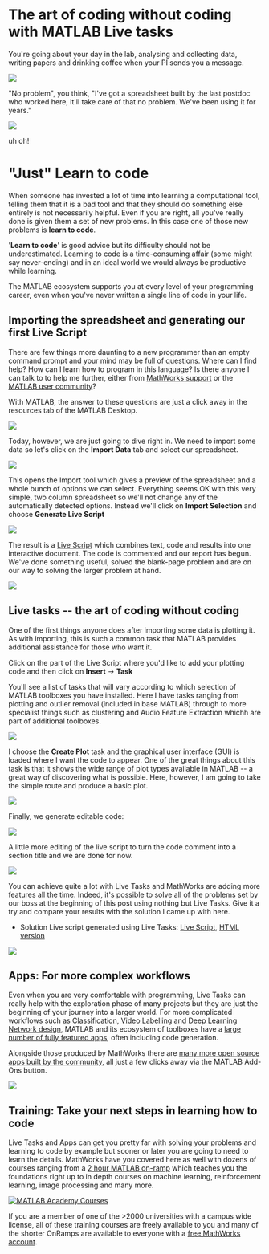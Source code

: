 # The art of coding without coding with MATLAB Live tasks

You're going about your day in the lab, analysing and collecting data, writing papers and drinking coffee when your PI sends you a message.

![](./yourtask.png)

"No problem", you think, "I've got a spreadsheet built by the last postdoc who worked here, it'll take care of that no problem. We've been using it for years."

![](./task_rules.PNG)

uh oh!

# "Just" Learn to code

When someone has invested a lot of time into learning a computational tool, telling them that it is a bad tool and that they should do something else entirely is not necessarily helpful.  Even if you are right, all you've really done is given them a set of new problems.  In this case one of those new problems is **learn to code**.  

'**Learn to code**' is good advice but its difficulty should not be underestimated.  Learning to code is a time-consuming affair (some might say never-ending) and in an ideal world we would always be productive while learning.  

The MATLAB ecosystem supports you at every level of your programming career, even when you've never written a single line of code in your life. 

## Importing the spreadsheet and generating our first Live Script

There are few things more daunting to a new programmer than an empty command prompt and your mind may be full of questions.  Where can I find help?  How can I learn how to program in this language?  Is there anyone I can talk to to help me further, either from [MathWorks support](https://uk.mathworks.com/support.html) or the [MATLAB user community](https://uk.mathworks.com/matlabcentral/answers/index)?  

With MATLAB, the answer to these questions are just a click away in the resources tab of the MATLAB Desktop.

![](./resources.PNG)

Today, however, we are just going to dive right in.  We need to import some data so let's click on the **Import Data** tab and select our spreadsheet.

![](./desktop.png)

This opens the Import tool which gives a preview of the spreadsheet and a whole bunch of options we can select.  Everything seems OK with this very simple, two column spreadsheet so we'll not change any of the automatically detected options.  Instead we'll click on **Import Selection** and choose **Generate Live Script**

![](./livescript_select.gif)

The result is a [Live Script](https://uk.mathworks.com/help/matlab/live-scripts-and-functions.html) which combines text, code and results into one interactive document.  The code is commented and our report has begun.  We've done something useful, solved the blank-page problem and are on our way to solving the larger problem at hand.

![](./live_script.PNG)

## Live tasks -- the art of coding without coding

One of the first things anyone does after importing some data is plotting it.  As with importing, this is such a common task that MATLAB provides additional assistance for those who want it.

Click on the part of the Live Script where you'd like to add your plotting code and then click on **Insert** -> **Task**

You'll see a list of tasks that will vary according to which selection of MATLAB toolboxes you have installed.  Here I have tasks ranging from plotting and outlier removal (included in base MATLAB) through to more specialist things such as clustering and Audio Feature Extraction whichh are part of additional toolboxes. 

![](./plot_task.gif)

I choose the **Create Plot** task and the graphical user interface (GUI) is loaded where I want the code to appear.  One of the great things about this task is that it shows the wide range of plot types available in MATLAB -- a great way of discovering what is possible.  Here, however, I am going to take the simple route and produce a basic plot.

![](./create_plot.gif)

Finally, we generate editable code:

![](./code_generate.gif)

A little more editing of the live script to turn the code comment into a section title and we are done for now.

![](./final_plot.PNG)

You can achieve quite a lot with Live Tasks and MathWorks are adding more features all the time.  Indeed, it's possible to solve all of the problems set by our boss at the beginning of this post using nothing but Live Tasks.  Give it a try and compare your results with the solution I came up with here.

* Solution Live script generated using Live Tasks: [Live Script](./live_tasks.mlx), [HTML version](./live_tasks.html)

![](./example_tasks.PNG)

## Apps: For more complex workflows

Even when you are very comfortable with programming, Live Tasks can really help with the exploration phase of many projects but they are just the beginning of your journey into a larger world. For more complicated workflows such as [Classification](https://uk.mathworks.com/help/stats/classificationlearner-app.html), [Video Labelling](https://uk.mathworks.com/help/vision/ref/videolabeler-app.html) and [Deep Learning Network design](https://uk.mathworks.com/help/deeplearning/ref/deepnetworkdesigner-app.html), MATLAB and its ecosystem of toolboxes have a [large number of fully featured apps](https://uk.mathworks.com/help/referencelist.html?type=app), often including code generation. 

Alongside those produced by MathWorks there are [many more open source apps built by the community](https://uk.mathworks.com/matlabcentral/fileexchange/?type%5B%5D=apps), all just a few clicks away via the MATLAB Add-Ons button.

![](./mlapp_overview.png)

## Training: Take your next steps in learning how to code

Live Tasks and Apps can get you pretty far with solving your problems and learning to code by example but sooner or later you are going to need to learn the details.  MathWorks have you covered here as well with dozens of courses ranging from a [2 hour MATLAB on-ramp](./https://uk.mathworks.com/learn/tutorials/matlab-onramp.html) which teaches you the foundations right up to in depth courses on machine learning, reinforcement learning, image processing and many more.

 [![MATLAB Academy Courses](./courses.PNG)](https://matlabacademy.mathworks.com/)

If you are a member of one of the >2000 universities with a campus wide license, all of these training courses are freely available to you and many of the shorter OnRamps are available to everyone with a [free MathWorks account](https://uk.mathworks.com/login). 
